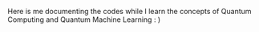 Here is me documenting the codes while I learn the concepts of Quantum Computing and Quantum Machine Learning : )

